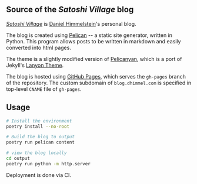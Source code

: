 ## Source of the *Satoshi Village* blog

[_Satoshi Village_](https://blog.dhimmel.com) is [Daniel Himmelstein](http://dhimmel.com)'s personal blog.

The blog is created using [Pelican](http://docs.getpelican.com/) -- a static site generator, written in Python.
This program allows posts to be written in markdown and easily converted into html pages.

The theme is a slightly modified version of [Pelicanyan](https://github.com/thomaswilley/pelicanyan),
which is a port of Jekyll's [Lanyon Theme](https://github.com/poole/lanyon/).

The blog is hosted using [GitHub Pages](https://pages.github.com/),
which serves the `gh-pages` branch of the repository.
The custom subdomain of `blog.dhimmel.com` is specified in top-level `CNAME` file of `gh-pages`.

## Usage

```sh
# Install the environment
poetry install --no-root

# Build the blog to output
poetry run pelican content

# view the blog locally
cd output
poetry run python -m http.server
```

Deployment is done via CI.

